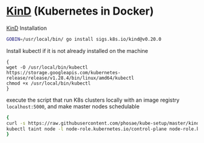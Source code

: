 # [KinD](https://kind.sigs.k8s.io/) (Kubernetes in Docker)

[KinD](https://kind.sigs.k8s.io/) Installation

```bash
GOBIN=/usr/local/bin/ go install sigs.k8s.io/kind@v0.20.0
```

Install kubectl if it is not already installed on the machine

```shell
{
wget -O /usr/local/bin/kubectl https://storage.googleapis.com/kubernetes-release/release/v1.28.4/bin/linux/amd64/kubectl
chmod +x /usr/local/bin/kubectl
}
```

execute the script that run K8s clusters locally with an image registry `localhost:5000`,
and make master nodes schedulable

```bash
{
curl -s https://raw.githubusercontent.com/phosae/kube-setup/master/kind/kind-up.sh | bash
kubectl taint node -l node-role.kubernetes.io/control-plane node-role.kubernetes.io/control-plane:NoSchedule-
}
```